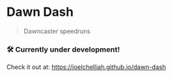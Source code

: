 # Dawn Dash
> Dawncaster speedruns

### 🛠 Currently under development!
Check it out at: https://joelchelliah.github.io/dawn-dash
